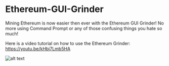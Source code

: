 # Ethereum-GUI-Grinder
Mining Ethereum is now easier then ever with the Ethereum GUI Grinder! No more using Command Prompt or any of those confusing things you hate so much!

Here is a video tutorial on how to use the Ethereum Grinder: https://youtu.be/kHbj7Lmb5HA

![alt text](https://raw.githubusercontent.com/Lusin333/Ethereum-GUI-Grinder/master/Ethereum%20Grinder%20Symbol%20-%20Lusin.png)
